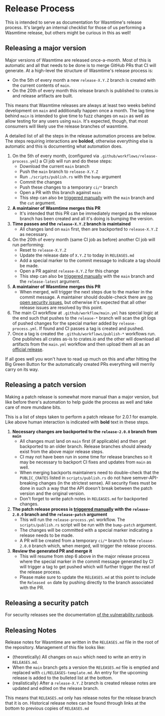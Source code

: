 # Release Process

This is intended to serve as documentation for Wasmtime's release process. It's
largely an internal checklist for those of us performing a Wasmtime release, but
others might be curious in this as well!

## Releasing a major version

Major versions of Wasmtime are released once-a-month. Most of this is automatic
and all that needs to be done is to merge GitHub PRs that CI will
generate. At a high-level the structure of Wasmtime's release process is:

* On the 5th of every month a new `release-X.Y.Z` branch is created with the
  current contents of `main`.
* On the 20th of every month this release branch is published to crates.io and
  release artifacts are built.

This means that Wasmtime releases are always at least two weeks behind
development on `main` and additionally happen once a month. The lag time behind
`main` is intended to give time to fuzz changes on `main` as well as allow
testing for any users using `main`. It's expected, though, that most consumers
will likely use the release branches of wasmtime.

A detailed list of all the steps in the release automation process are below.
The steps requiring interactions are **bolded**, otherwise everything else is
automatic and this is documenting what automation does.

1. On the 5th of every month, (configured via
   `.github/workflows/release-process.yml`) a CI job
   will run and do these steps:
   * Download the current `main` branch
   * Push the `main` branch to `release-X.Y.Z`
   * Run `./scripts/publish.rs` with the `bump` argument
   * Commit the changes
   * Push these changes to a temporary `ci/*` branch
   * Open a PR with this branch against `main`
   * This step can also be [triggered manually][ci-trigger] with the `main`
     branch and the `cut` argument.
2. **A maintainer of Wasmtime merges this PR**
   * It's intended that this PR can be immediately merged as the release branch
     has been created and all it's doing is bumping the version.
3. **Time passes and the `release-X.Y.Z` branch is maintained**
   * All changes land on `main` first, then are backported to `release-X.Y.Z` as
     necessary.
4. On the 20th of every month (same CI job as before) another CI job will run
   performing:
   * Reset to `release-X.Y.Z`
   * Update the release date of `X.Y.Z` to today in `RELEASES.md`
   * Add a special marker to the commit message to indicate a tag should be made.
   * Open a PR against `release-X.Y.Z` for this change
   * This step can also be [triggered manually][ci-trigger] with the `main`
     branch and the `release-latest` argument.
5. **A maintainer of Wasmtime merges this PR**
   * When merged, will trigger the next steps due
     to the marker in the commit message. A maintainer should double-check there
     are [no open security issues][rustsec-issues], but otherwise it's expected
     that all other release issues are resolved by this point.
6. The main CI workflow at `.github/workflow/main.yml` has special logic
   at the end such that pushes to the `release-*` branch will scan the git logs
   of pushed changes for the special marker added by `release-process.yml`. If
   found and CI passes a tag is created and pushed.
7. Once a tag is created the `.github/workflows/publish-*` workflows run. One
   publishes all crates as-is to crates.io and the other will download all
   artifacts from the `main.yml` workflow and then upload them all as an
   [official release](https://github.com/bytecodealliance/wasmtime/releases).

If all goes well you won't have to read up much on this and after hitting the
Big Green Button for the automatically created PRs everything will merrily
carry on its way.

[rustsec-issues]: https://github.com/bytecodealliance/wasmtime/issues?q=RUSTSEC+is%3Aissue+is%3Aopen+
[ci-trigger]: https://github.com/bytecodealliance/wasmtime/actions/workflows/release-process.yml

## Releasing a patch version

Making a patch release is somewhat more manual than a major version, but like
before there's automation to help guide the process as well and take care of
more mundane bits.

This is a list of steps taken to perform a patch release for 2.0.1 for example.
Like above human interaction is indicated with **bold** text in these steps.

1. **Necessary changes are backported to the `release-2.0.0` branch from
   `main`**
   * All changes must land on `main` first (if applicable) and then get
     backported to an older branch. Release branches should already exist from
     the above major release steps.
   * CI may not have been run in some time for release branches so it may be
     necessary to backport CI fixes and updates from `main` as well.
   * When merging backports maintainers need to double-check that the
     `PUBLIC_CRATES` listed in `scripts/publish.rs` do not have
     semver-API-breaking changes (in the strictest sense). All security fixes
     must be done in such a way that the API doesn't break between the patch
     version and the original version.
   * Don't forget to write patch notes in `RELEASES.md` for backported changes.
2. **The patch release process is [triggered manually][ci-trigger] with
   the `release-2.0.0` branch and the `release-patch` argument**
   * This will run the `release-process.yml` workflow. The `scripts/publish.rs`
     script will be run with the `bump-patch` argument.
   * The changes will be committed with a special marker indicating a release
     needs to be made.
   * A PR will be created from a temporary `ci/*` branch to the `release-2.0.0`
     branch which, when merged, will trigger the release process.
3. **Review the generated PR and merge it**
   * This will resume from step 6 above in the major release process where the
     special marker in the commit message generated by CI will trigger a tag to
     get pushed which will further trigger the rest of the release process.
   * Please make sure to update the `RELEASES.md` at this point to include the
     `Released on` date by pushing directly to the branch associated with the
     PR.

[bump-version]: https://github.com/bytecodealliance/wasmtime/actions/workflows/bump-version.yml

## Releasing a security patch

For security releases see the documentation [of the vulnerability
runbook](./security-vulnerability-runbook.md).

## Releasing Notes

Release notes for Wasmtime are written in the `RELEASES.md` file in the root of
the repository. Management of this file looks like:

* (theoretically) All changes on `main` which need to write an entry in
  `RELEASES.md`.
* When the `main` branch gets a version the `RELEASES.md` file is emptied and
  replaced with `ci/RELEASES-template.md`. An entry for the upcoming release is
  added to the bulleted list at the bottom.
* (realistically) After a `release-X.Y.Z` branch is created release notes are
  updated and edited on the release branch.

This means that `RELEASES.md` only has release notes for the release branch that
it is on. Historical release notes can be found through links at the bottom to
previous copies of `RELEASES.md`
